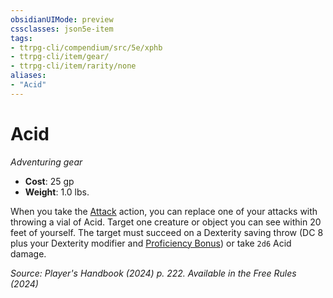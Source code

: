 ```yaml
---
obsidianUIMode: preview
cssclasses: json5e-item
tags:
- ttrpg-cli/compendium/src/5e/xphb
- ttrpg-cli/item/gear/
- ttrpg-cli/item/rarity/none
aliases: 
- "Acid"
---
```

# Acid
*Adventuring gear*  


- **Cost**: 25 gp
- **Weight**: 1.0 lbs.

When you take the [Attack](Misc%20Files/CLI/rules/actions.md#Attack) action, you can replace one of your attacks with throwing a vial of Acid. Target one creature or object you can see within 20 feet of yourself. The target must succeed on a Dexterity saving throw (DC 8 plus your Dexterity modifier and [Proficiency Bonus](Misc%20Files/CLI/rules/variant-rules/proficiency-xphb.md)) or take `2d6` Acid damage.

*Source: Player's Handbook (2024) p. 222. Available in the Free Rules (2024)*